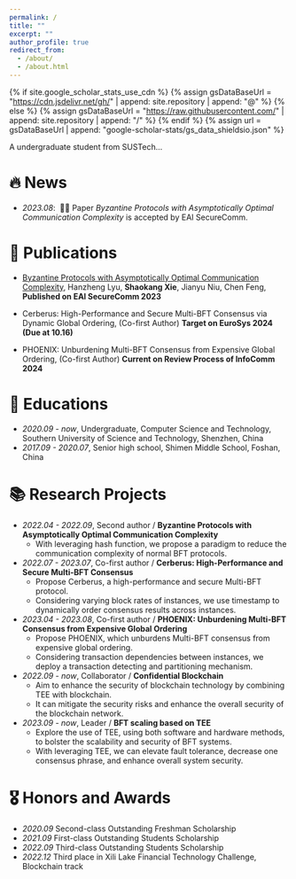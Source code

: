 ```yaml
---
permalink: /
title: ""
excerpt: ""
author_profile: true
redirect_from: 
  - /about/
  - /about.html
---
```


{% if site.google_scholar_stats_use_cdn %}
{% assign gsDataBaseUrl = "https://cdn.jsdelivr.net/gh/" | append: site.repository | append: "@" %}
{% else %}
{% assign gsDataBaseUrl = "https://raw.githubusercontent.com/" | append: site.repository | append: "/" %}
{% endif %}
{% assign url = gsDataBaseUrl | append: "google-scholar-stats/gs_data_shieldsio.json" %}

<span class='anchor' id='about-me'></span>

<!-- Lorem ipsum dolor sit amet, consectetur adipiscing elit. Vivamus ornare aliquet ipsum, ac tempus justo dapibus sit amet. Suspendisse condimentum, libero vel tempus mattis, risus risus vulputate libero, elementum fermentum mi neque vel nisl. Maecenas facilisis maximus dignissim. Curabitur mattis vulputate dui, tincidunt varius libero luctus eu. Mauris mauris nulla, scelerisque eget massa id, tincidunt congue felis. Sed convallis tempor ipsum rhoncus viverra. Pellentesque nulla orci, accumsan volutpat fringilla vitae, maximus sit amet tortor. Aliquam ultricies odio ut volutpat scelerisque. Donec nisl nisl, porttitor vitae pharetra quis, fringilla sed mi. Fusce pretium dolor ut aliquam consequat. Cras volutpat, tellus accumsan mattis molestie, nisl lacus tempus massa, nec malesuada tortor leo vel quam. Aliquam vel ex consectetur, vehicula leo nec, efficitur eros. Donec convallis non urna quis feugiat.

My research interest includes neural machine translation and computer vision. I have published more than 100 papers at the top international AI conferences with total <a href='https://scholar.google.com/citations?user=DhtAFkwAAAAJ'>google scholar citations <strong><span id='total_cit'>260000+</span></strong></a> (You can also use google scholar badge <a href='https://scholar.google.com/citations?user=DhtAFkwAAAAJ'><img src="https://img.shields.io/endpoint?url={{ url | url_encode }}&logo=Google%20Scholar&labelColor=f6f6f6&color=9cf&style=flat&label=citations"></a>). -->
A undergraduate student from SUSTech...


# 🔥 News
- *2023.08*: &nbsp;🎉🎉 Paper *Byzantine Protocols with Asymptotically Optimal Communication Complexity* is accepted by EAI SecureComm.


# 📝 Publications 
<!-- - not yet
<div class='paper-box'><div class='paper-box-image'><div><div class="badge">CVPR 2016</div><img src='images/500x300.png' alt="sym" width="100%"></div></div>
<div class='paper-box-text' markdown="1">

[Deep Residual Learning for Image Recognition](https://openaccess.thecvf.com/content_cvpr_2016/papers/He_Deep_Residual_Learning_CVPR_2016_paper.pdf)

**Kaiming He**, Xiangyu Zhang, Shaoqing Ren, Jian Sun

[**Project**](https://scholar.google.com/citations?view_op=view_citation&hl=zh-CN&user=DhtAFkwAAAAJ&citation_for_view=DhtAFkwAAAAJ:ALROH1vI_8AC) <strong><span class='show_paper_citations' data='DhtAFkwAAAAJ:ALROH1vI_8AC'></span></strong>
- Lorem ipsum dolor sit amet, consectetur adipiscing elit. Vivamus ornare aliquet ipsum, ac tempus justo dapibus sit amet. 
</div>
</div> -->

- [Byzantine Protocols with Asymptotically Optimal Communication Complexity](https://securecomm.eai-conferences.org/2023/accepted-papers/), Hanzheng Lyu, **Shaokang Xie**, Jianyu Niu, Chen Feng, **Published on EAI SecureComm 2023**

- Cerberus: High-Performance and Secure Multi-BFT Consensus via Dynamic Global Ordering, (Co-first Author) **Target on EuroSys 2024 (Due at 10.16)**

- PHOENIX: Unburdening Multi-BFT Consensus from Expensive Global Ordering, (Co-first Author)  **Current on Review Process of InfoComm 2024**



# 📖 Educations
- *2020.09 - now*, Undergraduate, Computer Science and Technology, Southern University of Science and Technology, Shenzhen, China
- *2017.09 - 2020.07*, Senior high school, Shimen Middle School, Foshan, China 

# 📚 Research Projects
- *2022.04 - 2022.09*, Second author / **Byzantine Protocols with Asymptotically Optimal Communication Complexity**
  - With leveraging hash function, we propose a paradigm to reduce the communication complexity of normal BFT protocols.
- *2022.07 - 2023.07*, Co-first author / **Cerberus: High-Performance and Secure Multi-BFT Consensus**
  - Propose Cerberus, a high-performance and secure Multi-BFT protocol.
  - Considering varying block rates of instances, we use timestamp to dynamically order consensus results across instances.
- *2023.04 - 2023.08*, Co-first author / **PHOENIX: Unburdening Multi-BFT Consensus from Expensive Global Ordering**
  - Propose PHOENIX, which unburdens Multi-BFT consensus from expensive global ordering.
  - Considering transaction dependencies between instances, we deploy a transaction detecting and partitioning mechanism.
- *2022.09 - now*, Collaborator / **Confidential Blockchain**
  - Aim to enhance the security of blockchain technology by combining TEE with blockchain.
  - It can mitigate the security risks and enhance the overall security of the blockchain network.
- *2023.09 - now*, Leader / **BFT scaling based on TEE**
  - Explore the use of TEE, using both software and hardware methods, to bolster the scalability and security of BFT systems.
  - With leveraging TEE, we can elevate fault tolerance, decrease one consensus phrase, and enhance overall system security.



# 🎖 Honors and Awards
- *2020.09* Second-class Outstanding Freshman Scholarship
- *2021.09* First-class Outstanding Students Scholarship
- *2022.09* Third-class Outstanding Students Scholarship
- *2022.12* Third place in Xili Lake Financial Technology Challenge,  Blockchain track

